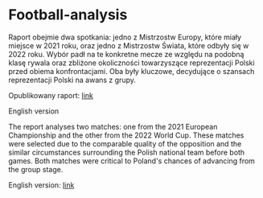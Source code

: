 # Football-analysis

Raport obejmie dwa spotkania: jedno z Mistrzostw Europy, które miały miejsce w 2021 roku, oraz jedno z Mistrzostw Świata, które odbyły się w 2022 roku. Wybór padł na te konkretne mecze ze względu na podobną klasę rywala oraz zbliżone okoliczności towarzyszące reprezentacji Polski przed obiema konfrontacjami. Oba były kluczowe, decydujące o szansach reprezentacji Polski na awans z grupy.

Opublikowany raport: [link](https://online.fliphtml5.com/djuex/gqwu/#p=1)

English version

The report analyses two matches: one from the 2021 European Championship and the other from the 2022 World Cup. These matches were selected due to the comparable quality of the opposition and the similar circumstances surrounding the Polish national team before both games. Both matches were critical to Poland's chances of advancing from the group stage.

English version: [link](https://online.fliphtml5.com/djuex/vflc/#p=1)
